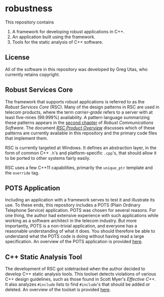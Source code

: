 # robustness

This repository contains
1. A framework for developing robust applications in C++.
2. An application built using the framework.
3. Tools for the static analysis of C++ software.

## License
All of the software in this repository was developed by Greg Utas, who
currently retains copyright.

## Robust Services Core
The framework that supports robust applications is referred to as the
*Robust Services Core* (RSC).  Many of the design patterns in RSC are used
in telecom products, where the term *carrier-grade* refers to a server with
at least five-nines (99.999%) availability.  A pattern language summarizing
these patterns appears in the [second chapter](/docs/RCS-chapter-2.pdf) of
*Robust Communications Software*.  The document
[*RSC Product Overview*](/docs/RSC-Product-Overview.pdf) discusses which of
these patterns are currently available in this repository and the primary
code files that implement them.

RSC is currently targeted at Windows.  It defines an abstraction layer, in
the form of common C++ `.h`'s and platform-specific `.cpp`'s, that should
allow it to be ported to other systems fairly easily.

RSC uses a few C++11 capabilities, primarily the `unique_ptr` template and
the `override` tag.

## POTS Application
Including an application with a framework serves to test it and illustrate its
use.  To these ends, this repository includes a POTS (Plain Ordinary Telephone
Service) application.  POTS was chosen for several reasons.  For one thing,
the author had extensive experience with such applications while working
as a software architect in the telecom industry.  But more importantly, POTS
is a non-trivial application, and everyone has a reasonable understanding of what
it does.  You should therefore be able to understand what the POTS code is doing
without having read a large specification.  An overview of the POTS application
is provided [here](/docs/RSC-POTS-Application.md).

## C++ Static Analysis Tool
The development of RSC got sidetracked when the author decided to develop C++
static analysis tools.  This toolset detects violations of various C++ design
guidelines, such as those found in Scott Myer's *Effective C++*.  It also analyzes
`#include` lists to find `#include`'s that should be added or deleted.  An
overview of the toolset is provided [here](docs/RSC-Cpp-Static-Analysis-Tools.md).

